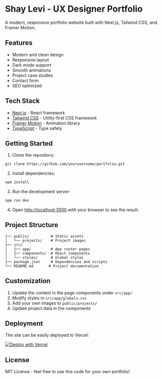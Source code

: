 # Shay Levi - UX Designer Portfolio

A modern, responsive portfolio website built with Next.js, Tailwind CSS, and Framer Motion.

## Features

- Modern and clean design
- Responsive layout
- Dark mode support
- Smooth animations
- Project case studies
- Contact form
- SEO optimized

## Tech Stack

- [Next.js](https://nextjs.org/) - React framework
- [Tailwind CSS](https://tailwindcss.com/) - Utility-first CSS framework
- [Framer Motion](https://www.framer.com/motion/) - Animation library
- [TypeScript](https://www.typescriptlang.org/) - Type safety

## Getting Started

1. Clone the repository:
```bash
git clone https://github.com/yourusername/portfolio.git
```

2. Install dependencies:
```bash
npm install
```

3. Run the development server:
```bash
npm run dev
```

4. Open [http://localhost:3000](http://localhost:3000) with your browser to see the result.

## Project Structure

```
├── public/          # Static assets
│   └── projects/    # Project images
├── src/
│   ├── app/         # App router pages
│   ├── components/  # React components
│   └── styles/      # Global styles
├── package.json     # Dependencies and scripts
└── README.md       # Project documentation
```

## Customization

1. Update the content in the page components under `src/app/`
2. Modify styles in `src/app/globals.css`
3. Add your own images to `public/projects/`
4. Update project data in the components

## Deployment

The site can be easily deployed to Vercel:

[![Deploy with Vercel](https://vercel.com/button)](https://vercel.com/new/clone?repository-url=https://github.com/yourusername/portfolio)

## License

MIT License - feel free to use this code for your own portfolio!
